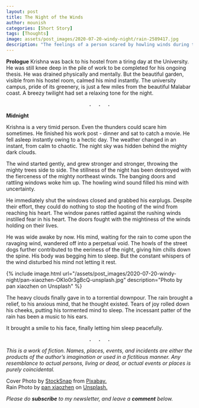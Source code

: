 ```yaml
---
layout: post
title: The Night of the Winds
author: mounish
categories: [Short Story]
tags: [Thoughts]
image: assets/post_images/2020-07-20-windy-night/rain-2589417.jpg
description: "The feelings of a person scared by howling winds during the night"
---
```


**Prologue**
Krishna was back to his hostel from a tiring day at the University. He was still knee deep in the pile of work to be completed for his ongoing thesis. He was drained physically and mentally. But the beautiful garden, visible from his hostel room, calmed his mind instantly. The university campus, pride of its greenery, is just a few miles from the beautiful Malabar coast. A breezy twilight had set a relaxing tone for the night.  

<center><pre>.  .  .</pre></center>

**Midnight**

Krishna is a very timid person. Even the thunders could scare him sometimes. He finished his work post - dinner and sat to catch a movie. He fell asleep instantly owing to a hectic day. The weather changed in an instant, from calm to chaotic. The night sky was hidden behind the mighty dark clouds.

The wind started gently, and grew stronger and stronger, throwing the mighty trees side to side. The stillness of the night has been destroyed with the fierceness of the mighty northeast winds. The banging doors and rattling windows woke him up. The howling wind sound filled his mind with uncertainty.

He immediately shut the windows closed and grabbed his earplugs. Despite their effort, they could do nothing to stop the hooting of the wind from reaching his heart. The window panes rattled against the rushing winds instilled fear in his heart. The doors fought with the mightiness of the winds holding on their lives.  

He was wide awake by now. His mind, waiting for the rain to come upon the ravaging wind, wandered off into a perpetual void. The howls of the street dogs further contributed to the eeriness of the night, giving him chills down the spine. His body was begging him to sleep. But the constant whispers of the wind disturbed his mind not letting it rest.  

<!-- image here  -->
{% include image.html url="/assets/post_images/2020-07-20-windy-night/pan-xiaozhen-OKlo0r3gBcQ-unsplash.jpg" description="Photo by pan xiaozhen on Unsplash" %} 

The heavy clouds finally gave in to a torrential downpour. The rain brought a relief, to his anxious mind, that he thought existed. Tears of joy rolled down his cheeks, putting his tormented mind to sleep. The incessant patter of the rain has been a music to his ears.  

It brought a smile to his face, finally letting him sleep peacefully.  

<center><pre>.  .  .</pre></center>

_This is a work of fiction.  Names, places, events, and incidents are either the products of the author’s imagination or used in a fictitious manner. Any resemblance to actual persons, living or dead, or actual events or places is purely coincidental._

Cover Photo by <a href="https://pixabay.com/users/StockSnap-894430/?utm_source=link-attribution&amp;utm_medium=referral&amp;utm_campaign=image&amp;utm_content=2589417">StockSnap</a> from <a href="https://pixabay.com/?utm_source=link-attribution&amp;utm_medium=referral&amp;utm_campaign=image&amp;utm_content=2589417">Pixabay.</a>  
Rain Photo by <a href="https://unsplash.com/@zhenhappy?utm_source=unsplash&utm_medium=referral&utm_content=creditCopyText">pan xiaozhen</a> on <a href="https://unsplash.com/?utm_source=unsplash&utm_medium=referral&utm_content=creditCopyText">Unsplash.</a>

_Please do_ _**subscribe**_ _to my newsletter, and leave a_ _**comment**_ _below._

